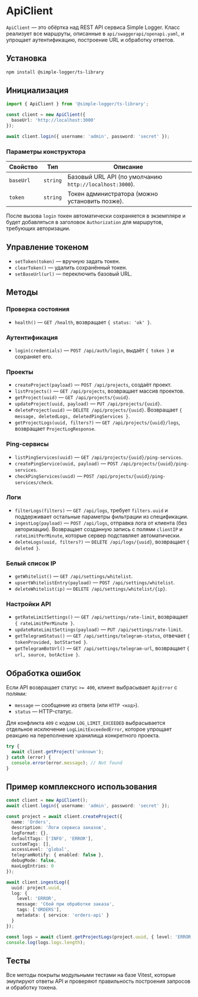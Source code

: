 # ApiClient

`ApiClient` — это обёртка над REST API сервиса Simple Logger. Класс реализует все маршруты,
описанные в `api/swaggerapi/openapi.yaml`, и упрощает аутентификацию, построение URL и обработку
ответов.

## Установка

```bash
npm install @simple-logger/ts-library
```

## Инициализация

```ts
import { ApiClient } from '@simple-logger/ts-library';

const client = new ApiClient({
  baseUrl: 'http://localhost:3000'
});

await client.login({ username: 'admin', password: 'secret' });
```

### Параметры конструктора

| Свойство | Тип | Описание |
| --- | --- | --- |
| `baseUrl` | `string` | Базовый URL API (по умолчанию `http://localhost:3000`). |
| `token` | `string` | Токен администратора (можно установить позже). |

После вызова `login` токен автоматически сохраняется в экземпляре и будет добавляться в заголовок
`Authorization` для маршрутов, требующих авторизации.

## Управление токеном

- `setToken(token)` — вручную задать токен.
- `clearToken()` — удалить сохранённый токен.
- `setBaseUrl(url)` — переключить базовый URL.

## Методы

### Проверка состояния

- `health()` — `GET /health`, возвращает `{ status: 'ok' }`.

### Аутентификация

- `login(credentials)` — `POST /api/auth/login`, выдаёт `{ token }` и сохраняет его.

### Проекты

- `createProject(payload)` — `POST /api/projects`, создаёт проект.
- `listProjects()` — `GET /api/projects`, возвращает массив проектов.
- `getProject(uuid)` — `GET /api/projects/{uuid}`.
- `updateProject(uuid, payload)` — `PUT /api/projects/{uuid}`.
- `deleteProject(uuid)` — `DELETE /api/projects/{uuid}`. Возвращает
  `{ message, deletedLogs, deletedPingServices }`.
- `getProjectLogs(uuid, filters?)` — `GET /api/projects/{uuid}/logs`, возвращает `ProjectLogResponse`.

### Ping-сервисы

- `listPingServices(uuid)` — `GET /api/projects/{uuid}/ping-services`.
- `createPingService(uuid, payload)` — `POST /api/projects/{uuid}/ping-services`.
- `checkPingServices(uuid)` — `POST /api/projects/{uuid}/ping-services/check`.

### Логи

- `filterLogs(filters)` — `GET /api/logs`, требует `filters.uuid` и поддерживает остальные параметры
  фильтрации из спецификации.
- `ingestLog(payload)` — `POST /api/logs`, отправка лога от клиента (без авторизации). Возвращает созданную запись с полями
  `clientIP` и `rateLimitPerMinute`, которые сервер подставляет автоматически.
- `deleteLogs(uuid, filters?)` — `DELETE /api/logs/{uuid}`, возвращает `{ deleted }`.

### Белый список IP

- `getWhitelist()` — `GET /api/settings/whitelist`.
- `upsertWhitelistEntry(payload)` — `POST /api/settings/whitelist`.
- `deleteWhitelist(ip)` — `DELETE /api/settings/whitelist/{ip}`.

### Настройки API

- `getRateLimitSettings()` — `GET /api/settings/rate-limit`, возвращает `{ rateLimitPerMinute }`.
- `updateRateLimitSettings(payload)` — `PUT /api/settings/rate-limit`.
- `getTelegramStatus()` — `GET /api/settings/telegram-status`, отвечает `{ tokenProvided, botStarted }`.
- `getTelegramBotUrl()` — `GET /api/settings/telegram-url`, возвращает `{ url, source, botActive }`.

## Обработка ошибок

Если API возвращает статус `>= 400`, клиент выбрасывает `ApiError` с полями:

- `message` — сообщение из ответа (или `HTTP <код>`).
- `status` — HTTP-статус.

Для конфликта `409` с кодом `LOG_LIMIT_EXCEEDED` выбрасывается отдельное исключение `LogLimitExceededError`,
которое упрощает реакцию на переполнение хранилища конкретного проекта.

```ts
try {
  await client.getProject('unknown');
} catch (error) {
  console.error(error.message); // Not found
}
```

## Пример комплексного использования

```ts
const client = new ApiClient();
await client.login({ username: 'admin', password: 'secret' });

const project = await client.createProject({
  name: 'Orders',
  description: 'Логи сервиса заказов',
  logFormat: {},
  defaultTags: ['INFO', 'ERROR'],
  customTags: [],
  accessLevel: 'global',
  telegramNotify: { enabled: false },
  debugMode: false,
  maxLogEntries: 0
});

await client.ingestLog({
  uuid: project.uuid,
  log: {
    level: 'ERROR',
    message: 'Сбой при обработке заказа',
    tags: ['ORDERS'],
    metadata: { service: 'orders-api' }
  }
});

const logs = await client.getProjectLogs(project.uuid, { level: 'ERROR' });
console.log(logs.logs.length);
```

## Тесты

Все методы покрыты модульными тестами на базе Vitest, которые эмулируют ответы API и проверяют
правильность построения запросов и обработку токена.
